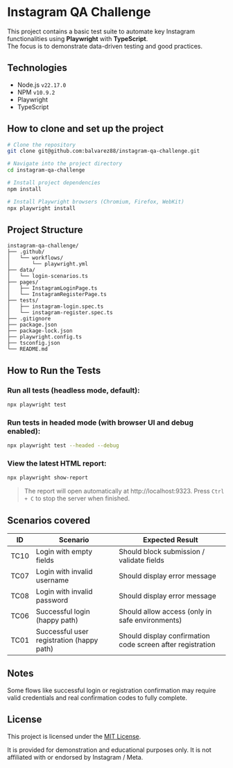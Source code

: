 # Instagram QA Challenge
This project contains a basic test suite to automate key Instagram functionalities using **Playwright** with **TypeScript**.  
The focus is to demonstrate data-driven testing and good practices.

## Technologies
- Node.js `v22.17.0`
- NPM `v10.9.2`
- Playwright
- TypeScript

## How to clone and set up the project
```bash
# Clone the repository
git clone git@github.com:balvarez88/instagram-qa-challenge.git

# Navigate into the project directory
cd instagram-qa-challenge

# Install project dependencies
npm install

# Install Playwright browsers (Chromium, Firefox, WebKit)
npx playwright install
```

## Project Structure
```plaintext
instagram-qa-challenge/
├── .github/
│   └── workflows/
│       └── playwright.yml
├── data/
│   └── login-scenarios.ts
├── pages/
│   ├── InstagramLoginPage.ts
│   └── InstagramRegisterPage.ts
├── tests/
│   ├── instagram-login.spec.ts
│   └── instagram-register.spec.ts
├── .gitignore
├── package.json
├── package-lock.json
├── playwright.config.ts
├── tsconfig.json
└── README.md
```

## How to Run the Tests

### Run all tests (headless mode, default):
```bash
npx playwright test
```

### Run tests in headed mode (with browser UI and debug enabled):
```bash
npx playwright test --headed --debug
```

### View the latest HTML report:
```bash
npx playwright show-report
```
> The report will open automatically at http://localhost:9323. Press `Ctrl + C` to stop the server when finished.

## Scenarios covered
| ID    | Scenario                                  | Expected Result                                            |
|-------|-------------------------------------------|------------------------------------------------------------|
| TC10  | Login with empty fields                   | Should block submission / validate fields                  |
| TC07  | Login with invalid username               | Should display error message                               |
| TC08  | Login with invalid password               | Should display error message                               |
| TC06  | Successful login (happy path)             | Should allow access (only in safe environments)            |
| TC01  | Successful user registration (happy path) | Should display confirmation code screen after registration |

## Notes
Some flows like successful login or registration confirmation may require valid credentials and real confirmation codes to fully complete.

## License
This project is licensed under the [MIT License](./LICENSE).

It is provided for demonstration and educational purposes only.
It is not affiliated with or endorsed by Instagram / Meta.
